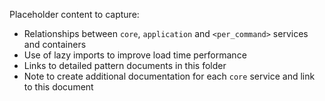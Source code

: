 Placeholder content to capture:
* Relationships between `core`, `application` and `<per_command>` services and containers
* Use of lazy imports to improve load time performance
* Links to detailed pattern documents in this folder
* Note to create additional documentation for each `core` service and link to this document